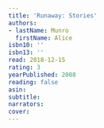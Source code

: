 ```yaml
---
title: 'Runaway: Stories'
authors:
- lastName: Munro
  firstName: Alice
isbn10: ''
isbn13: ''
read: 2018-12-15
rating: 3
yearPublished: 2008
reading: false
asin:
subtitle:
narrators:
cover:
---
```

